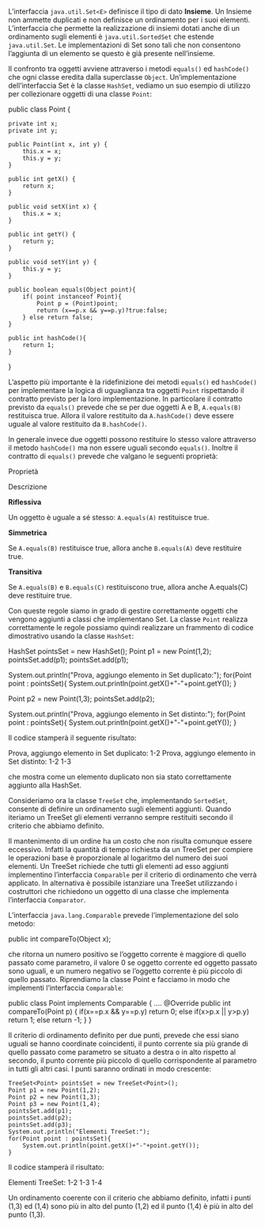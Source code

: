 L’interfaccia `java.util.Set<E>` definisce il tipo di dato **Insieme**. Un Insieme non ammette duplicati e non definisce un ordinamento per i suoi elementi. L’interfaccia che permette la realizzazione di insiemi dotati anche di un ordinamento sugli elementi è `java.util.SortedSet` che estende `java.util.Set`. Le implementazioni di Set sono tali che non consentono l’aggiunta di un elemento se questo è già presente nell’insieme.

Il confronto tra oggetti avviene attraverso i metodi `equals()` ed `hashCode()` che ogni classe eredita dalla superclasse `Object`. Un’implementazione dell’interfaccia Set è la classe `HashSet`, vediamo un suo esempio di utilizzo per collezionare oggetti di una classe `Point`:

public class Point {

	private int x;
	private int y;
	
	public Point(int x, int y) {
		this.x = x;
		this.y = y;
	}
	
	public int getX() {
		return x;
	}
	
	public void setX(int x) {
		this.x = x;
	}
	
	public int getY() {
		return y;
	}
	
	public void setY(int y) {
		this.y = y;
	}	
	
	public boolean equals(Object point){
		if( point instanceof Point){
			Point p = (Point)point;
			return (x==p.x && y==p.y)?true:false;
		} else return false;
	}
	
	public int hashCode(){
		return 1;
	}
}

L’aspetto più importante è la ridefinizione dei metodi `equals()` ed `hashCode()` per implementare la logica di uguaglianza tra oggetti `Point` rispettando il contratto previsto per la loro implementazione. In particolare il contratto previsto da `equals()` prevede che se per due oggetti A e B, `A.equals(B)` restituisca true. Allora il valore restituito da `A.hashCode()` deve essere uguale al valore restituito da `B.hashCode()`.

In generale invece due oggetti possono restituire lo stesso valore attraverso il metodo `hashCode()` ma non essere uguali secondo `equals()`. Inoltre il contratto di `equals()` prevede che valgano le seguenti proprietà:

Proprietà

Descrizione

**Riflessiva**

Un oggetto è uguale a sé stesso: `A.equals(A)` restituisce true.

**Simmetrica**

Se `A.equals(B)` restituisce true, allora anche `B.equals(A)` deve restituire true.

**Transitiva**

Se `A.equals(B)` e `B.equals(C)` restituiscono true, allora anche A.equals(C) deve restituire true.

Con queste regole siamo in grado di gestire correttamente oggetti che vengono aggiunti a classi che implementano Set. La classe `Point` realizza correttamente le regole possiamo quindi realizzare un frammento di codice dimostrativo usando la classe `HashSet`:

HashSet<Point> pointsSet = new HashSet<Point>();
Point p1 = new Point(1,2);
pointsSet.add(p1);
pointsSet.add(p1);

System.out.println("Prova, aggiungo elemento in Set duplicato:");
for(Point point : pointsSet){
	System.out.println(point.getX()+"-"+point.getY());
}

Point p2 = new Point(1,3);
pointsSet.add(p2);

System.out.println("Prova, aggiungo elemento in Set distinto:");
for(Point point : pointsSet){
	System.out.println(point.getX()+"-"+point.getY());
}

Il codice stamperà il seguente risultato:

Prova, aggiungo elemento in Set duplicato:
1-2
Prova, aggiungo elemento in Set distinto:
1-2
1-3

che mostra come un elemento duplicato non sia stato correttamente aggiunto alla HashSet.

Consideriamo ora la classe `TreeSet` che, implementando `SortedSet`, consente di definire un ordinamento sugli elementi aggiunti. Quando iteriamo un TreeSet gli elementi verranno sempre restituiti secondo il criterio che abbiamo definito.

Il mantenimento di un ordine ha un costo che non risulta comunque essere eccessivo. Infatti la quantità di tempo richiesta da un TreeSet per compiere le operazioni base è proporzionale al logaritmo del numero dei suoi elementi. Un TreeSet richiede che tutti gli elementi ad esso aggiunti implementino l’interfaccia `Comparable` per il criterio di ordinamento che verrà applicato. In alternativa è possibile istanziare una TreeSet utilizzando i costruttori che richiedono un oggetto di una classe che implementa l’interfaccia `Comparator`.

L’interfaccia `java.lang.Comparable` prevede l’implementazione del solo metodo:

public int compareTo(Object x);

che ritorna un numero positivo se l’oggetto corrente è maggiore di quello passato come parametro, il valore 0 se oggetto corrente ed oggetto passato sono uguali, e un numero negativo se l’oggetto corrente è più piccolo di quello passato. Riprendiamo la classe Point e facciamo in modo che implementi l’interfaccia `Comparable`:

public class Point implements Comparable<Point> {
....
 @Override
 public int compareTo(Point p) {
	 if(x==p.x && y==p.y) return 0;
	 else if(x>p.x || y>p.y) return 1;
	 else return -1;
 }
}

Il criterio di ordinamento definito per due punti, prevede che essi siano uguali se hanno coordinate coincidenti, il punto corrente sia più grande di quello passato come parametro se situato a destra o in alto rispetto al secondo, il punto corrente più piccolo di quello corrispondente al parametro in tutti gli altri casi. I punti saranno ordinati in modo crescente:

	TreeSet<Point> pointsSet = new TreeSet<Point>();
	Point p1 = new Point(1,2);
	Point p2 = new Point(1,3);
	Point p3 = new Point(1,4);
	pointsSet.add(p1);
	pointsSet.add(p2);
	pointsSet.add(p3);
	System.out.println("Elementi TreeSet:");
	for(Point point : pointsSet){
		System.out.println(point.getX()+"-"+point.getY());
	}

Il codice stamperà il risultato:

Elementi TreeSet:
1-2
1-3
1-4

Un ordinamento coerente con il criterio che abbiamo definito, infatti i punti (1,3) ed (1,4) sono più in alto del punto (1,2) ed il punto (1,4) è più in alto del punto (1,3).
